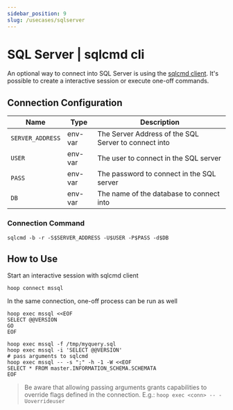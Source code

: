 ```yaml
---
sidebar_position: 9
slug: /usecases/sqlserver
---
```


# SQL Server | sqlcmd cli

An optional way to connect into SQL Server is using the [sqlcmd client](https://learn.microsoft.com/en-us/sql/ssms/scripting/sqlcmd-use-the-utility?view=sql-server-ver16#interactive-sqlcmd-example). It's possible to create a interactive session or execute one-off commands.

## Connection Configuration

| Name             | Type    | Description                                          |
|----------------- | ------- | ---------------------------------------------------- |
| `SERVER_ADDRESS` | env-var | The Server Address of the SQL Server to connect into |
| `USER`           | env-var | The user to connect in the SQL server                |
| `PASS`           | env-var | The password to connect in the SQL server            |
| `DB`             | env-var | The name of the database to connect into             |

### Connection Command

```shell
sqlcmd -b -r -S$SERVER_ADDRESS -U$USER -P$PASS -d$DB
```

## How to Use

Start an interactive session with sqlcmd client

```shell
hoop connect mssql
```

In the same connection, one-off process can be run as well

```shell
hoop exec mssql <<EOF
SELECT @@VERSION
GO
EOF
```

```shell
hoop exec mssql -f /tmp/myquery.sql
hoop exec mssql -i 'SELECT @@VERSION'
# pass arguments to sqlcmd
hoop exec mssql -- -s ";" -h -1 -W <<EOF
SELECT * FROM master.INFORMATION_SCHEMA.SCHEMATA
EOF
```

> Be aware that allowing passing arguments grants capabilities to override flags defined in the connection. E.g.: `hoop exec <conn> -- -Uoverrideuser`